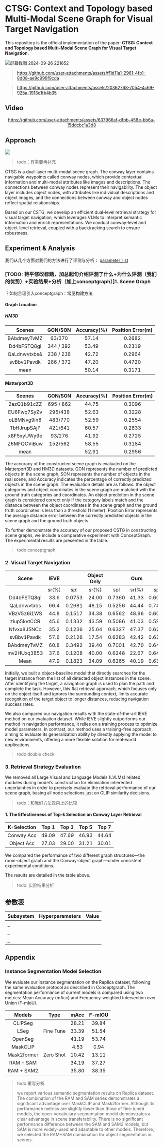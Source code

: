 # CTSG: Context and Topology based Multi-Modal Scene Graph for Visual Target Navigation
This repository is the official implementation of the paper: **CTSG: Context and Topology based Multi-Modal Scene Graph for Visual Target Navigation**. <!--[🔗](http://)-->

![屏幕截图 2024-09-26 221652](https://github.com/user-attachments/assets/fbad25d8-99fc-4d05-a02e-0d933f31120c)

> https://github.com/user-attachments/assets/ff1d11a1-2961-4fb1-8d08-ae9c999f9cda

> https://github.com/user-attachments/assets/20362768-7054-4c69-925a-1913e1fb4b35
>
<!--
## Abstract
For visual target navigation tasks, a suitable environment representation plays a vital part in robot system to complete the navigation tasks. 3D Scene Graphs serve as sparse representations that excel at representing environments efficiently compare to dense semantic maps. Typical Scene Graphs are generally constructed based on multi-level semantic labels with hierarchical structures, which may lead to the loss of valuable spatial information, such as spatial topological relations, common sense understanding and visual context information. In this work, we propose **CTSG**, a Hierarchical 3D scene graph mapping approach for visual object navigation. Our graph adopts a dual-layer structure. Besides object layer, a novel conway (short for context information and way topology) layer is introduced, which consists of topological waypoints with rich multi-modal context information. We demonstrate the effectiveness of our method in novel visual target navigation tasks through simulation and real-world experiments across varied environments and instructions.
-->

## Video

<div style="text-align: center;">
   
https://github.com/user-attachments/assets/637966af-dfbb-458e-bb6a-15ddcbc1a3d8

</div>

## Approach

<img src="/img/pipeline.png" />

> todo：有需要再补充

CTSG is a dual-layer multi-modal scene graph. The conway layer contains navigable waypoints called conway nodes, which provide contextual information and multi-modal attributes like images and descriptions. 
The connections between conway nodes represent their navigability. 
The object layer includes object nodes, with attributes like individual descriptions and object images, and the connections between conway and object nodes reflect spatial relationships.

Based on our CSTG, we develop an efficient dual-level retrieval strategy for visual target navigation, which leverages VLMs to interpret semantic information and enrich representations. 
We conduct conway-level and object-level retrieval, coupled with a backtracking search to ensure robustness.

<!--
### Scene Graph Construction

<img src="/img/conwaygraph.png" />

> todo：模拟器图gif（图已采集多组数据，GLAQ较差但能体现出pose map作用）

Building the topological structure involves a two-step process: identifying free regions and locating conway nodes.
The obstacle region map represents obstacles spatial distribution.
The pose region map is constructed by route points of fully exploring the environment.
The floor region map is obtained by projecting all floor-wise points into the BEV plane.

Based on above maps, we use the pose region map to complete the floor region map, then subtract obstacle elements from the obstacle map to obtain the navigatable floor free region.
Then, we select the largest area as final floor free region map for noise reduction.

To locate conway nodes, we utilize the Zhang-Suen thinning algorithm to extract the skeleton path of the free region, which is better suited for the localization of our sparse conway nodes. 
For conway nodes sparsity, a lower threshold $\tau$ is used to control the neighbouring nodes distance from the skeleton path.
Conway nodes are initially fully connected. 
We set an upper limit $\theta$ on the length of node-to-node distances and filter out edges passing through obstacle areas, ultimately deriving the sparse conway-layer.

<img src="/img/semantic.png" />

The description of conway nodes and object nodes are generated by VLMs.
To obtain the context information of conway nodes, we capture certain amount of perception views from each conway node.
The captured views are then stitched together to form a panorama, as visual contextual information of conway nodes from the surrounding environment. 

We employ a VLM, such as LLaVA-1.5, to generate detailed and comprehensive textual descriptions for each panorama, corresponding to components, locations and attributes.
These textual descriptions of conway nodes, together with the nodes' surrounding panoramas, form the multi-modal attributes of the conway nodes.

### Visual Target Navigation with Scene Graph

> **[M]**整体架构图+retrieval整体思路优势描述

#### Textualization of Visual Query

> todo: 图/case

Visual target navigation utilizes a single image as query.
We first use GPT-4o to obtain textual descriptions of query images, enriching their semantic information.
The target image, along with its contextual description, serves as a query unit for retrieval.

Then a distinguished prompting strategy is adopted based on the hierarchical characteristics of the nodes.
At the Conway level, our focus is on the contextual and positional information of the environment.
At the object level, we emphasize the detailed characteristics of individual objects.

#### Environment Database Construction
For each node in our graph, we use CLIP to encode its textual descriptions and associated visual image, serving as the semantic information stored in the vector databases.

#### Conway-level Retrieval

> todo: 图/case

We encode conway-level query unit using CLIP, compute its feature similarity with all conway-level nodes, and select the top-k candidate conway nodes.
Additionally, we retrieve surrounding conway nodes connected to these top-k candidates and calculate their similarity to the query unit, and select the top-3 secondary viewpoints for each.

We then input both the retrieved conway node information and the query unit into GPT-4o, leveraging its advanced analytical capabilities to select candidate conway node with the highest similarity as the optimal result.
The remaining candidate conway nodes are retained for potential backtracking in case of retrieval failure.

#### Object-level Retrieval

> todo: 图/case

Once the highest-possibility conway node is determined, we retrieve the object nodes associated with the chosen conway node.
The image and detailed object descriptions are used as the object-level query unit for retrieval. 
Similar to conway-level retrieval, the similarity between the CLIP features of the query unit and features of the object nodes is computed for selecting the top-3 most similar object nodes.

Then, we leverage GPT-4o model to analyze the multi-modal semantic information from the retrieved object nodes, referring to the query unit to re-rank the candidate object nodes and provide plausible candidates.

#### Backtracking Mechanism

> todo: 图/case

If the LLM cannot find any plausible candidate object, the retrieval process backtracks and select other conway-level alternatives until the query object is accurately identified.

#### Path Planning on Conway-layer

> todo: 图/case

Once a specific object node is located, the path planning module uses the corresponding conway node information to determine an optimal navigation path within the connected conway node graph using Dijkstra's algorithm.
This path is represented as a sequence of conway nodes coordinates.
Visual target navigation is accomplished by reaching the target in query image following the computed path.

-->

## Experiment & Analysis
我们从几个方面对我们的方法进行了评测与分析：
[parameter_list](#section-heading)
<!--
### 1. Dataset

1. scene data

   HM3D

   （Matterport 3D）

2. task data

   HM3D
-->
### [TODO: 艳平修改标题，加总起句介绍评测了什么+为什么评测（我们的优势）+实验结果+分析（加上conceptgraph）]1. Scene Graph 
？如何合理引入conceptgraph：常见构建方法

   #### Graph Location
   
   ##### HM3D
   | Scenes | GON/SON | Accuracy(%) | Position Error(m) |
   |:--------:|:---------:|:-------------:|:-------------------:|
   |BAbdmeyTvMZ | 63/370 | 57.14 | 0.2682 |
   |Dd4bFSTQ8gi | 344 / 392 | 53.49 |  0.2319 |
   |QaLdnwvtxbs& | 238 / 238| 42.72 | 0.2964 |
   |svBbv1Pavdk | 286 / 372 | 47.20 | 0.4720 |
   | mean        |           | 50.14 | 0.3171|
   
   #### Matterport3D
   | Scenes | GON/SON | Accuracy(%) | Position Error(m) |
   |:--------:|:---------:|:-------------:|:-------------------:|
   |2azQ1b91cZZ | 695 / 862 | 44.75 | 0.3096 |
   |EU6Fwq7SyZv | 295/438 | 52.63 | 0.3228 |
   |oLBMNvg9in8 | 483/770 | 52.59 | 0.2554 |
   |TbHJrupSAjP | 421/641 | 60.57 | 0.2833 |
   |x8F5xyUWy9e | 93/276 | 41.92 | 0.2725 |
   |Z6MFQCViBuw | 152/562 | 58.55 | 0.3184 | 
   | mean        |           | 52.91 | 0.2956|
    
   
The accuracy of the constructed scene graph is evaluated on the Matterport3D and HM3D datasets. GON represents the number of predicted objects in the scene graph, SON represents the number of objects in the real scene, and Accuracy indicates the percentage of correctly predicted objects in the scene graph. The evaluation details are as follows: the object categories and object coordinates in the scene graph are matched with the ground truth categories and coordinates. An object prediction in the scene graph is considered correct only if the category labels match and the distance between the object coordinates in the scene graph and the ground truth coordinates is less than a threshold (1 meter). Position Error represents the average distance error between the correctly predicted objects in the scene graph and the ground truth objects.
   
To further demonstrate the accuracy of our proposed CSTG in constructing scene graphs, we include a comparative experiment with ConceptGraph. The experimental results are presented in the table.
> todo conceptgraph
<!--

obj location acc: 对比ConceptGraph，hovsg?在gt环境下评测 

1. gt从habitat-sim如何获取
2. 如何对比（和competetive的xx方法对比）
3. 结果：

| dataset | scene | ConceptGraph | ours |
| ----------- | ----- | ------------ | ---- |
|      _       |       |              |      |
|       _      |       |              |      |

分析：

描述：为什么做，怎么做，结果如何，代表xx
-->


### 2. Visual Target Navigation

 <!--
   conway整体方法（包括构图、检索）有效性

   ​	1. with/without：在原本的基础上去掉conway检索=只对所有object列表做clip+vlm

   > 2. room cluster：在原本的基础上把conway换成room（聚类得到，有图文），其他不变
   -->

<div style="text-align: center;">

|    Scene     | IEVE       |          | Object Only |     | Ours  |          |
|:------------:|:----------:|:--------:|:-----------:|:---:|:-----:|:--------:|
|              | sr(%)      | spl      | sr(%)       | spl | sr(%) | spl      |
| Dd4bFSTQ8gi  | 33.6       | 0.0753   | 24.00       | 0.7360    | 41.33 |  0.6029  |
| QaLdnwvtxbs  | 66.4       |  0.2681  | 48.15       |   0.5256  | 44.44 |  0.7471  |
| VBzV5z6i1WS  | 44.8       | 0.1517   | 34.38       |   0.6562  | 48.96 |  0.6090  |
| ziup5kvtCCR  | 45.6       |  0.1332  | 43.59       |  0.5086   | 41.03 |  0.5979  |
| Nfvxx8J5NCo  | 35.2       |  0.1236  | 25.64       |  0.6327   | 47.37 |  0.6264  |
| svBbv1Pavdk  | 57.6       |  0.2126  | 17.54       |  0.6283   | 42.42 |  0.6214  |
| BAbdmeyTvMZ  | 60.8       |  0.3492  | 39.40       |   0.7001  | 42.70 | 0.6452   |
| mv2HUxq3B53  | 37.6       |  0.1208  | 40.00       |  0.6248   | 22.67 |  0.6423  |
| Mean         | 47.9       |  0.1823  | 34.09       |    0.6265  | 40.19 |  0.6365  |

</div>

Initially, we built a object-baseline model that directly searches for the target instance from the list of all detected object instances in the scene. After identifying the target, a navigation graph is used to plan the path and complete the task. However, this flat retrieval approach, which focuses only on the object itself and ignores the surrounding context, limits accurate recognition of the target object to longer distances, reducing navigation success rates.

We also compared our navigation results with the state-of-the-art IEVE method on our evaluation dataset. While IEVE slightly outperforms our method in navigation performance, it relies on a training process to optimize model parameters. In contrast, our method uses a training-free approach, aiming to evaluate its generalization ability by directly applying the model to new environments, offering a more flexible solution for real-world applications.
> todo double check


### 3. Retrieval Strategy Evaluation

<!--
We designed a model to eliminate uncertainties inherent in Large Visual and Language Models (LVLMs) to precisely evaluate the retrieval performance of our scene graph, basing all node selections just on CLIP similarity decisions. During the model's construction, we removed all LVLM-related modules.
-->

We removed all Large Visual and Language Models (LVLMs) related modules during model's construction for elimination inherented uncertainties in order to precisely evaluate the retrieval performance of our scene graph, basing all node selections just on CLIP similarity decisions. 

> todo：和我们方法效果上的比较

   #### 1. The Effectiveness of Top-k Selection on Conway Layer Retrieval
   <!--
   为了找到最好的K
   去掉VLM不确定因素，探讨clip结果的precision
   选出最合适的K
   或者
   加上vlm，评测两个内容：1. clip选择的结果，2. VLM对不同K的表现 
   -->
<div style="text-align: center;">

| K-Selection  |  Top 1  |  Top 3  |  Top 5  |  Top 7  |
|:------------:|:-------:|:-------:|:-------:|:-------:|
| Conway Acc   |  49.09  |  47.69  |  46.93  |  44.64  |
| Object Acc   |  27.03  |  29.00  |  31.21  |  30.01  |

</div>	
   <!-- 实验设置：本研究设计了一种模型，该模型排除了大型视觉语言模型（LVLM）中的不确定性因素，所有节点的选择均基于CLIP相似度进行决策。在构建模型时，我们移除了与所有LVAM相关的模块。在Conway节点的选择上，我们采用了一种策略：将所有候选Conway节点下挂载的物体节点的CLIP特征与目标物体图片的CLIP特征进行相似度匹配，选择最相似的物体节点，将其连接的Conway节点作为导航点以规划路径。实验结果如上表所示。
   分析结果表明，当k值设定为3或5时，可以较好地平衡Conway和物体的检索正确率。然而，当k值增至5时，虽然物体准确率的提升有限，但导航准确率却有所下降。此外，考虑到我们的方法会调用LVLM，k值的增大会导致输入到视觉语言模型的token数量增加67%。综合考虑，我们选择k值为3作为最优解-->
<!--
> For the selection of Conway nodes, we adopted a strategy where we matched the CLIP features of all candidate Conway nodes' attached object nodes with the CLIP features of the target object image to find the most similar object node. The Conway node connected to this object node was then used as the navigation point to plan the path. The experimental results are shown in the table above.
>
> Analysis of the results indicates that setting the k value to 3 or 5 can achieve a good balance between the retrieval accuracy of Conway and object nodes. However, when the k value is increased to 5, although the improvement in object accuracy is limited, the navigation accuracy decreases. Moreover, considering that our method invokes LVLMs, an increase in the k value leads to a 67% increase in the number of tokens input to the visual language model. Taking all factors into account, we have chosen a k value of 3 as the optimal solution.

For Conway nodes selection, we used a strategy where the CLIP features of candidate Conway nodes' attached object nodes were matched with the CLIP features of the target object image to identify the most similar object node. The Conway node linked to this object node was then chosen as the navigation point for path planning. The experimental results are shown in the table above.

-->
在检索过程中，第一轮conway node检索的节点候选数量会影响xxxxxxxxx
Result analysis indicates that setting the k-value to 3 or 5 achieves a good balance between retrieval accuracy for Conway and object nodes. However, when the k-value set up to 5, while the object accuracy sees limited improvement, navigation accuracy also declines. 
Additionally, since our method invokes LVLMs, increasing the k-value leads to a 67% rise in the number of tokens input to the visual language model. 

Considering all factors, we have chosen a k-value of 3 as the optimal solution.


   #### 2. The Effectiveness of Multimodal Information in Scene Graphs
   
   | Method        | Modal       | Top1  | Top3  | Top5  |
   |:-------------:|:-----------:|:-----:|:-----:|:-----:|
   |               | Multi-Modal | 7.53  | 14.93 | 19.07 |
   | Room-Object   | Image Only  | 4.26  | 14.28 | 17.29 |
   |               | Text Only   | 4.35  | 13    | 15.38 |
   |               | Multi-Modal |       |       |       |
   | Conway-Object | Image Only  |       |       |       |
   |               | Text Only   |       |       |       |

<!-- 单模态多模态 1. 去掉vlm的我们的方法，纯评估graph： clip conway top 3 -> expand to 9 -> clip obj top 1 2.去掉文本模态：clip conway top 3 -> expand to 9 -> clip obj（only image） top 1 3. 去掉图像模态： clip conway top 3 -> expand to 9 -> clip obj（only text） top 1 5. conway 换成gt room clip room label top 3 -> clip obj top 1 6. 去掉图像模态（论文baseline）clip room label top 3 -> clip obj（only text） top 1 -->
<!--实验设置：我们对room-object和conway-object两种不同的形式的graph, 在相同实验设置下做对比，实验结果如上表。首先，我们可以观察到，不论是room-object形式还是conway-object形式的场景graph，增加节点上的模态信息可以提升物体检索的准确率。其次，在相同实验配置下，conway-object形式的graph比room-object形式的graph检索的结果要好的多。这个实验充分证明了我们提出的多模态conway-obj场景图的优势。-->
<!--
> We compared the performance of two different graph structures—the room-object and conway-object graphs—under uniform experimental conditions. The results of the experiment are detailed in the aforementioned table. Preliminary observations indicate that regardless of whether the room-object or conway-object graph form is utilized, augmenting the nodes with multimodal information significantly enhances the accuracy of object retrieval.
>
> Further analysis revealed that under identical experimental configurations, the conway-object graph outperformed the room-object graph in retrieval performance. This finding fully confirms the significant advantages of the multimodal conway-object scene graph we proposed in retrieval tasks.
-->

We compared the performance of two different graph structures—the room-object graph and the Conway-object graph—under consistent experimental conditions. 

The results are detailed in the table above.

>todo: 实验结果分析
         
<!--### 4. 多任务task-->

      


## 参数表<a name="section-heading"></a>

| Subsystem | Hyperparameters | Value |
| --------- | --------------- | ----- |
|     _      |                |       |
|    _       |                 |       |
|       _    |                 |       |

## Appendix
### Instance Segmentation Model Selection

We evaluate our instance segmentation on the Replica dataset, following the same evaluation protocol as described in Conceptgraph. The segmentation performance of current models is compared using two metrics: Mean Accuracy (mAcc) and Frequency-weighted Intersection over Union (F-mIoU).

| Models      | Type      | mAcc  | F-mIOU |
|:-----------:|:---------:|:-----:|:------:|
| CLIPSeg     |           | 28.21 | 39.84  |
| LSeg        | Fine Tune | 33.39 | 51.54  |
| OpenSeg     |           | 41.19 | 53.74  |
| MaskCLIP    |           | 4.53  | 0.94   |
| Mask2former | Zero Shot | 10.42 | 13.11  |
| RAM + SAM   |           | 34.19 | 37.27  |
| RAM + SAM2  |           | 35.80 | 38.35  |

> todo:重写分析

> we report various semantic segmentation results on Replica dataset. The combination of the RAM and SAM series demonstrates a significant advantage over MaskCLIP and Mask2former. Although its performance metrics are slightly lower than those of fine-tuned models, the open-vocabulary segmentation model demonstrates a clear advantage in scene transferability. There is no significant performance difference between the SAM and SAM2 models, but SAM is more widely-used and adaptable to other models. Therefore, we selected the RAM+SAM combination for object segmentation in scenes.





